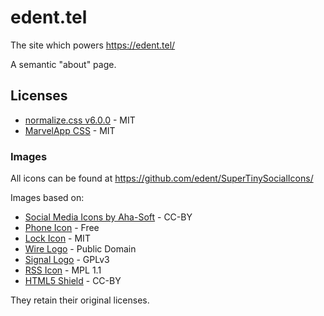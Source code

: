 # edent.tel
The site which powers https://edent.tel/

A semantic "about" page.

## Licenses

* [normalize.css v6.0.0](https//github.com/necolas/normalize.css) - MIT
* [MarvelApp CSS](https://github.com/marvelapp/devices.css/) - MIT

### Images

All icons can be found at https://github.com/edent/SuperTinySocialIcons/

Images based on:

* [Social Media Icons by Aha-Soft](https://www.iconfinder.com/iconsets/social-flat-rounded-rects) - CC-BY
* [Phone Icon](https://www.iconfinder.com/icons/1807538/phone_icon#size=128) - Free
* [Lock Icon](https://www.iconfinder.com/icons/1814107/lock_padlock_secure_icon#size=512) - MIT
* [Wire Logo](https://commons.wikimedia.org/wiki/File:Wire_software_logo.svg) - Public Domain
* [Signal Logo](https://github.com/WhisperSystems/Signal-iOS/blob/master/Signal/Images.xcassets/logoSignal.imageset/logoSignal.pdf) - GPLv3
* [RSS Icon](https://commons.wikimedia.org/wiki/File:Generic_Feed-icon.svg) - MPL 1.1
* [HTML5 Shield](https://www.w3.org/html/logo/) - CC-BY

They retain their original licenses.
